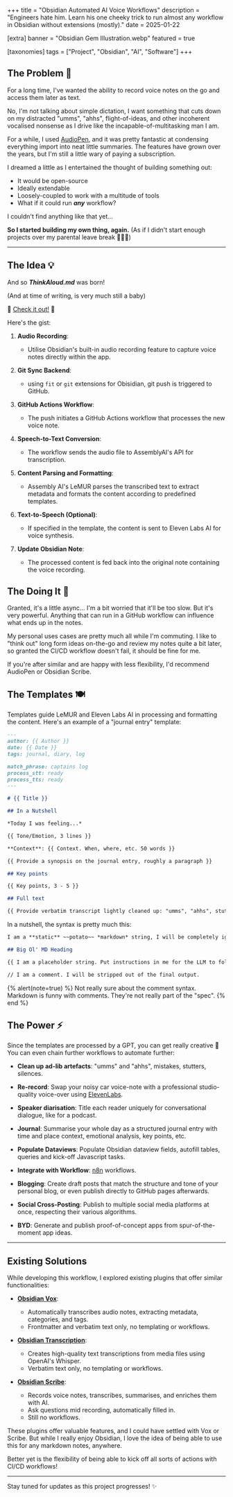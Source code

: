 +++
title = "Obsidian Automated AI Voice Workflows"
description = "Engineers hate him. Learn his one cheeky trick to run almost any workflow in Obsidian without extensions (mostly)."
date = 2025-01-22

[extra]
banner = "Obsidian Gem Illustration.webp"
featured = true

[taxonomies]
tags = ["Project", "Obsidian", "AI", "Software"]
+++


## The Problem 🤔
For a long time, I've wanted the ability to record voice notes on the go and access them later as text.

No, I'm not talking about simple dictation, I want something that cuts down on my distracted "umms", "ahhs", flight-of-ideas, and other incoherent vocalised nonsense as I drive like the incapable-of-multitasking man I am.

For a while, I used [AudioPen](https://audiopen.ai/), and it was pretty fantastic at condensing everything import into neat little summaries. The features have grown over the years, but I'm still a little wary of paying a subscription. 

I dreamed a little as I entertained the thought of building something out:
- It would be open-source
- Ideally extendable
- Loosely-coupled to work with a multitude of tools
- What if it could run ***any*** workflow?

I couldn't find anything like that yet...


**So I started building my own thing, again.**
(As if I didn't start enough projects over my parental leave break 🤦‍♂️👶)

---

## The Idea 💡

And so ***ThinkAloud.md*** was born!

(And at time of writing, is very much still a baby)

🫱 [Check it out!](https://github.com/in03/ThinkAloud) 🫲

Here's the gist:

1. **Audio Recording**:
   - Utilise Obsidian's built-in audio recording feature to capture voice notes directly within the app.

2. **Git Sync Backend**:
   - using `fit` or `git` extensions for Obisidian, git push is triggered to GitHub.

3. **GitHub Actions Workflow**:
   - The push initiates a GitHub Actions workflow that processes the new voice note.

4. **Speech-to-Text Conversion**:
   - The workflow sends the audio file to AssemblyAI's API for transcription.

5. **Content Parsing and Formatting**:
   - Assembly AI's LeMUR parses the transcribed text to extract metadata and formats the content according to predefined templates.

6. **Text-to-Speech (Optional)**:
   - If specified in the template, the content is sent to Eleven Labs AI for voice synthesis.

7. **Update Obsidian Note**:
   - The processed content is fed back into the original note containing the voice recording.

## The Doing It 🏃

Granted, it's a little async... I'm a bit worried that it'll be too slow. But it's very powerful. Anything that can run in a GitHub workflow can influence what ends up in the notes. 

My personal uses cases are pretty much all while I'm commuting. I like to "think out" long form ideas on-the-go and review my notes quite a bit later, so granted the CI/CD workflow doesn't fail, it should be fine for me.

If you're after similar and are happy with less flexibility, I'd recommend AudioPen or Obsidian Scribe.

## The Templates 🍽️
Templates guide LeMUR and Eleven Labs AI in processing and formatting the content. Here's an example of a "journal entry" template:

```markdown
---
author: {{ Author }}
date: {{ Date }} 
tags: journal, diary, log

match_phrase: captains log
process_stt: ready
process_tts: ready 
---

# {{ Title }}

## In a Nutshell

*Today I was feeling...*

{{ Tone/Emotion, 3 lines }}

**Context**: {{ Context. When, where, etc. 50 words }}

{{ Provide a synopsis on the journal entry, roughly a paragraph }}

## Key points 

{{ Key points, 3 - 5 }}

## Full text 

{{ Provide verbatim transcript lightly cleaned up: "umms", "ahhs", stutters, grammatical mistakes removed etc. }}
```

In a nutshell, the syntax is pretty much this:

```markdown
I am a **static** ~~potato~~ *markdown* string, I will be completely ignored by the LLM for context's sake.

## Big Ol' MD Heading

{{ I am a placeholder string. Put instructions in me for the LLM to follow}}

// I am a comment. I will be stripped out of the final output.
```

{% alert(note=true) %} 
Not really sure about the comment syntax. Markdown is funny with comments. They're not really part of the "spec".
{% end %}

## The Power ⚡️

Since the templates are processed by a GPT, you can get really creative 🎨 You can even chain further workflows to automate further:

- **Clean up ad-lib artefacts**: "umms" and "ahhs",
mistakes, stutters, silences.

- **Re-record**: Swap your noisy car voice-note with a professional studio-quality voice-over using [ElevenLabs](https://elevenlabs.io/).

- **Speaker diarisation**: Title each reader uniquely for conversational dialogue, like for a podcast.

- **Journal**: Summarise your whole day as a structured journal entry with time and place context, emotional analysis, key points, etc.

- **Populate Dataviews**: Populate Obsidian dataview fields, autofill tables, queries and kick-off Javascript tasks.

- **Integrate with Workflow**: [n8n](https://n8n.io/) workflows.

- **Blogging**: Create draft posts that match the structure and tone of your personal blog, or even publish directly to GitHub pages afterwards.

- **Social Cross-Posting**: Publish to multiple social media platforms at once, respecting their various algorithms.

- **BYD**: Generate and publish proof-of-concept apps from spur-of-the-moment app ideas.

---

## Existing Solutions

While developing this workflow, I explored existing plugins that offer similar functionalities:

- **[Obsidian Vox](https://github.com/vincentbavitz/obsidian-vox)**:
  - Automatically transcribes audio notes, extracting metadata, categories, and tags.
  - Frontmatter and verbatim text only, no templating or workflows.

- **[Obsidian Transcription](https://github.com/djmango/obsidian-transcription)**:
  - Creates high-quality text transcriptions from media files using OpenAI's Whisper.
  - Verbatim text only, no templating or workflows.

- **[Obsidian Scribe](https://github.com/Mikodin/obsidian-scribe)**:
  - Records voice notes, transcribes, summarises, and enriches them with AI.
  - Ask questions mid recording, automatically filled in.
  - Still no workflows.

These plugins offer valuable features, and I could have settled with Vox or Scribe. But while I really enjoy Obsidian, I love the idea of being able to use this for any markdown notes, anywhere. 

Better yet is the flexibility of being able to kick off all sorts of actions with CI/CD workflows!



---

Stay tuned for updates as this project progresses! ✨
